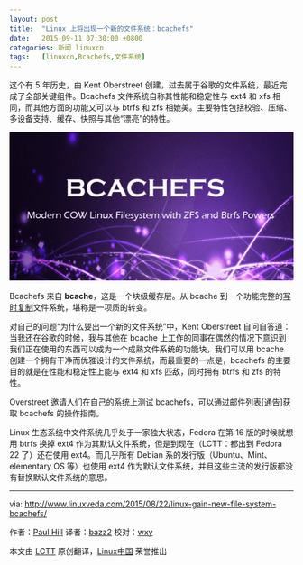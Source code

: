 ```yaml
---
layout: post
title:	"Linux 上将出现一个新的文件系统：bcachefs"
date:	2015-09-11 07:30:00 +0800 
categories:	新闻 linuxcn 
tags:	[linuxcn,Bcachefs,文件系统]
---
```



这个有 5 年历史，由 Kent Oberstreet 创建，过去属于谷歌的文件系统，最近完成了全部关键组件。Bcachefs 文件系统自称其性能和稳定性与 ext4 和 xfs 相同，而其他方面的功能又可以与 btrfs 和 zfs 相媲美。主要特性包括校验、压缩、多设备支持、缓存、快照与其他“漂亮”的特性。


![](/Asserts/Images/album/201509/10/204300kxsnyhzsqqqyoxer.png)


Bcachefs 来自 **bcache**，这是一个块级缓存层。从 bcache 到一个功能完整的[写时复制](https://en.wikipedia.org/wiki/Copy-on-write)文件系统，堪称是一项质的转变。


对自己的问题“为什么要出一个新的文件系统”中，Kent Oberstreet 自问自答道：当我还在谷歌的时候，我与其他在 bcache 上工作的同事在偶然的情况下意识到我们正在使用的东西可以成为一个成熟文件系统的功能块，我们可以用 bcache 创建一个拥有干净而优雅设计的文件系统，而最重要的一点是，bcachefs 的主要目的就是在性能和稳定性上能与 ext4 和 xfs 匹敌，同时拥有 btrfs 和 zfs 的特性。


Overstreet 邀请人们在自己的系统上测试 bcachefs，可以通过邮件列表[通告]获取 bcachefs 的操作指南。


Linux 生态系统中文件系统几乎处于一家独大状态，Fedora 在第 16 版的时候就想用 btrfs 换掉 ext4 作为其默认文件系统，但是到现在（LCTT：都出到 Fedora 22 了）还在使用 ext4。而几乎所有 Debian 系的发行版（Ubuntu、Mint、elementary OS 等）也使用 ext4 作为默认文件系统，并且这些主流的发行版都没有替换默认文件系统的意思。




---


via: <http://www.linuxveda.com/2015/08/22/linux-gain-new-file-system-bcachefs/>


作者：[Paul Hill](http://www.linuxveda.com/author/paul_hill/) 译者：[bazz2](https://github.com/bazz2) 校对：[wxy](https://github.com/wxy)


本文由 [LCTT](https://github.com/LCTT/TranslateProject) 原创翻译，[Linux中国](https://linux.cn/) 荣誉推出
